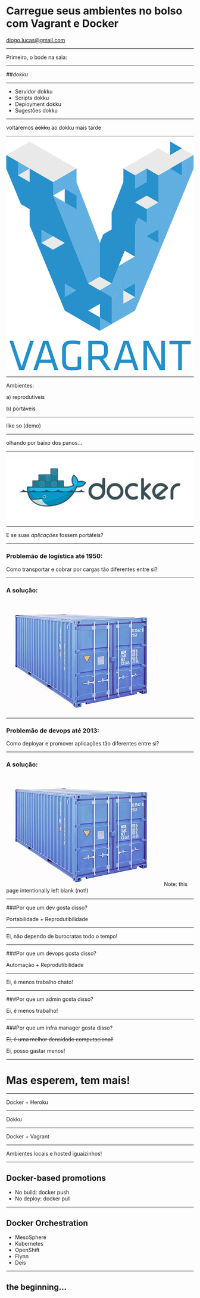 Carregue seus ambientes no bolso com Vagrant e Docker
=====================================================
[diogo.lucas@gmail.com](mailto:diogo.lucas@gmail.com)


---


Primeiro, o bode na sala:


----


##*dokku*


----


* Servidor dokku
* Scripts dokku
* Deployment dokku
* Sugestões dokku


----


voltaremos ~~aokku~~ ao dokku mais tarde


---


![Vagrant](images/vagrant-logo-03.png)


----

Ambientes:

a) reprodutíveis

b) portáveis


----


like so (demo)


----


olhando por baixo dos panos...


---


![Docker](images/docker-logo-01.png)


----


E se suas *aplicações* fossem portáteis?


----


### Problemão de logística até 1950:
Como transportar e cobrar por cargas tão diferentes entre si?


----


### A solução:
![Containers](images/shipping-container.jpg)


----


### Problemão de devops até 2013:
Como deployar e promover aplicações tão diferentes entre si?

----


### A solução:
![Containers](images/shipping-container.jpg)
Note: this page intentionally left blank (not!)


----

###Por que um dev gosta disso?

Portabilidade + Reprodutibilidade

----------------------------

Ei, não dependo de burocratas todo o tempo!

----


###Por que um devops gosta disso?

Automação + Reprodutibilidade

-----------------------------

Ei, é menos trabalho chato!

----


###Por que um admin gosta disso?

Ei, é menos trabalho!


----


###Por que um infra manager gosta disso?

~~Ei, é uma melhor densidade computacional!~~

Ei, posso gastar menos!


---


Mas esperem, tem mais!
======================


----


Docker + Heroku 

---------------------------------------------------

Dokku

----

Docker + Vagrant

---------------------------------------------------

Ambientes locais e hosted iguaizinhos!

----


Docker-based promotions
-----------------------

* No build: docker push
* No deploy: docker pull


----


Docker Orchestration
--------------------
* MesoSphere
* Kubernetes
* OpenShift
* Flynn
* Deis

---


the beginning...
----------------